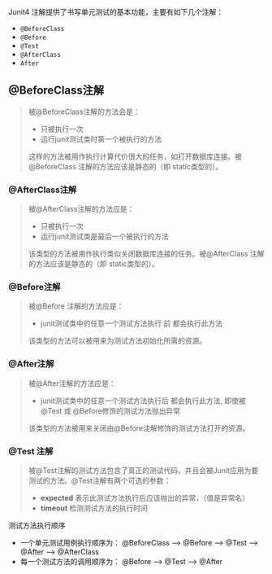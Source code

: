 Junit4 注解提供了书写单元测试的基本功能，主要有如下几个注解：

- `@BeforeClass`
- `@Before`
- `@Test`
- `@AfterClass`
- `After`

## @BeforeClass注解

> 被@BeforeClass注解的方法会是：
>
> - 只被执行一次
> - 运行junit测试类时第一个被执行的方法
>
> 这样的方法被用作执行计算代价很大的任务，如打开数据库连接。被@BeforeClass 注解的方法应该是静态的（即 static类型的）。

### @AfterClass注解

> 被@AfterClass注解的方法应是：
>
> - 只被执行一次
> - 运行junit测试类是最后一个被执行的方法
>
> 该类型的方法被用作执行类似关闭数据库连接的任务。被@AfterClass 注解的方法应该是静态的（即 static类型的）。

### @Before注解

> 被@Before 注解的方法应是：
>
> - junit测试类中的任意一个测试方法执行 前 都会执行此方法
>
> 该类型的方法可以被用来为测试方法初始化所需的资源。

### @After注解

> 被@After注解的方法应是：
>
> - junit测试类中的任意一个测试方法执行后 都会执行此方法, 即使被@Test 或 @Before修饰的测试方法抛出异常
>
> 该类型的方法被用来关闭由@Before注解修饰的测试方法打开的资源。

### @Test 注解

> 被@Test注解的测试方法包含了真正的测试代码，并且会被Junit应用为要测试的方法。@Test注解有两个可选的参数：
>
> - **expected** 表示此测试方法执行后应该抛出的异常，（值是异常名）
> - **timeout** 检测测试方法的执行时间



测试方法执行顺序

- 一个单元测试用例执行顺序为： @BeforeClass –> @Before –> @Test –> @After –> @AfterClass 
- 每一个测试方法的调用顺序为： @Before –> @Test –> @After